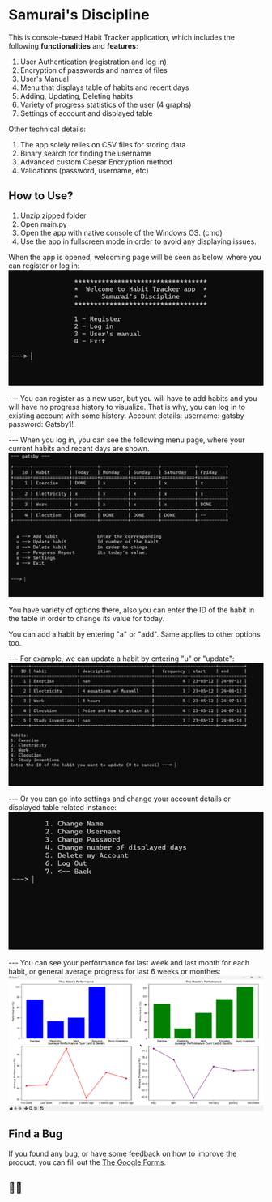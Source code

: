 
# Samurai's Discipline

This is console-based Habit Tracker application, which includes the following **functionalities** and **features**:
1. User Authentication (registration and log in)
2. Encryption of passwords and names of files
3. User's Manual
4. Menu that displays table of habits and recent days
5. Adding, Updating, Deleting habits
6. Variety of progress statistics of the user (4 graphs)
7. Settings of account and displayed table

Other technical details:
1. The app solely relies on CSV files for storing data
2. Binary search for finding the username
3. Advanced custom Caesar Encryption method
4. Validations (password, username, etc)



## How to Use?

1. Unzip zipped folder
2. Open main.py 
3. Open the app with native console of the Windows OS. (cmd)
4. Use the app in fullscreen mode in order to avoid any displaying issues.

When the app is opened, welcoming page will be seen as below, where you can register or log in:
![Welcome page](./images/welcome_page.png)

--- You can register as a new user, but you will have to add habits and you will have no progress history to visualize. That is why, you can log in to existing account with some history.
Account details:
username: gatsby
password: Gatsby1!

--- When you log in, you can see the following menu page, where your current habits and recent days are shown.
![Menu page](./images/menu.png)

You have variety of options there, also you can enter the ID of the habit in the table in order to change its value for today.

You can add a habit by entering "a" or "add". Same applies to other options too.

--- For example, we can update a habit by entering "u" or "update":
![Update page](./images/habit_update.png)

--- Or you can go into settings and change your account details or displayed table related instance:
![Settings page](./images/settings.png)

--- You can see your performance for last week and last month for each habit, or general average progress for last 6 weeks or monthes:
![Progress Graphs](./images/graphs.png)



## Find a Bug

If you found any bug, or have some feedback on how to improve the product, you can fill out the [The Google Forms](https://docs.google.com/forms/d/e/1FAIpQLSe5HqEexhwNmDsihB1Ipqanh7TqP5CdyXhxgm49ocS7fBPE4A/viewform?usp=sf_link).

## 👋🏻


